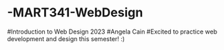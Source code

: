 # -MART341-WebDesign
#Introduction to Web Design 2023
#Angela Cain
#Excited to practice web development and design this semester! :)
